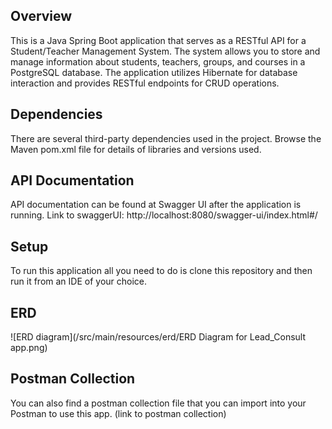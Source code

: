 ## Overview

This is a Java Spring Boot application that serves as a RESTful API for a Student/Teacher Management System. 
The system allows you to store and manage information about students, teachers, groups, and courses in a PostgreSQL database. 
The application utilizes Hibernate for database interaction and provides RESTful endpoints for CRUD operations.

## Dependencies
There are several third-party dependencies used in the project. Browse the Maven pom.xml file for details of libraries and versions used.

## API Documentation
API documentation can be found at Swagger UI after the application is running.
Link to swaggerUI: http://localhost:8080/swagger-ui/index.html#/

## Setup
To run this application all you need to do is clone this repository and then run it from an IDE of your choice.

## ERD
![ERD diagram](/src/main/resources/erd/ERD Diagram for Lead_Consult app.png)

## Postman Collection
You can also find a postman collection file that you can import into your Postman to use this app.
(link to postman collection)